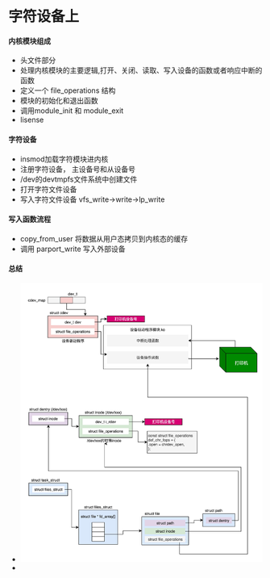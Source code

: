 # 字符设备上

#### 内核模块组成
* 头文件部分
* 处理内核模块的主要逻辑,打开、关闭、读取、写入设备的函数或者响应中断的函数
* 定义一个 file_operations 结构
* 模块的初始化和退出函数
* 调用module_init 和 module_exit
* lisense

#### 字符设备
* insmod加载字符模块进内核
* 注册字符设备， 主设备号和从设备号
* /dev的devtmpfs文件系统中创建文件
* 打开字符文件设备
* 写入字符文件设备 vfs_write->write->lp_write

#### 写入函数流程
* copy_from_user 将数据从用户态拷贝到内核态的缓存
* 调用 parport_write 写入外部设备

#### 总结
* ![fba61fe95e0d2746235b1070eb4c18cd](media/15601222553386/fba61fe95e0d2746235b1070eb4c18cd.jpeg)
* 